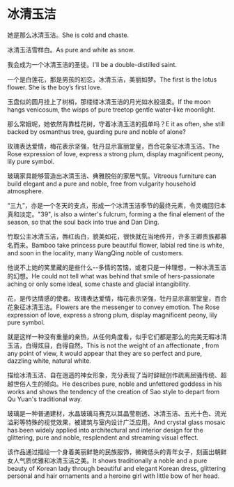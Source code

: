 # 冰清玉洁

<p><span class="chinese">她是那么冰清玉洁。</span><span class="english">She is cold and chaste.</span></p>

<p><span class="chinese">冰清玉洁雪样白。</span><span class="english">As pure and white as snow.</span></p>

<p><span class="chinese">我会成为一个冰清玉洁的圣徒。</span><span class="english">I'll be a double-distilled saint.</span></p>

<p><span class="chinese">一个是白莲花，那是男孩的初恋，冰清玉洁，美丽如梦。</span><span class="english">The first is the lotus flower. She is the boy’s first love.</span></p>

<p><span class="chinese">玉盘似的圆月挂上了树梢，那缕缕冰清玉洁的月光如水般温柔。</span><span class="english">If the moon hangs venicosum, the wisps of pure treetop gentle water-like moonlight.</span></p>

<p><span class="chinese">那么常娥呢，她依然背靠桂花树，守着冰清玉洁的孤单吗？</span><span class="english">E it as often, she still backed by osmanthus tree, guarding pure and noble of alone?</span></p>

<p><span class="chinese">玫瑰表达爱情，梅花表示坚强，牡丹显示富丽堂皇，百合花象征冰清玉洁。</span><span class="english">The Rose expression of love, express a strong plum, display magnificent peony, lily pure symbol.</span></p>

<p><span class="chinese">玻璃家具能够营造出冰清玉洁、典雅脱俗的家居气氛。</span><span class="english">Vitreous furniture can build elegant and a pure and noble, free from vulgarity household atmosphere.</span></p>

<p><span class="chinese">“三九”，亦是一个冬天的支点，形成一个冰清玉洁季节的最终元素，令灵魂回归本真和淡定。</span><span class="english">"39", is also a winter's fulcrum, forming a the final element of the season, so that the soul back into true and Dan Ding.</span></p>

<p><span class="chinese">竹取公主冰清玉洁，唇红齿白，貌美如花，很快就在当地传开，许多王卿贵族都慕名而来。</span><span class="english">Bamboo take princess pure beautiful flower, labial red tine is white, and soon in the locality, many WangQing noble of customers.</span></p>

<p><span class="chinese">他说不上她的笑里藏的是些什么--多情的苦恼，或者只是一种理想，一种冰清玉洁的幻想。</span><span class="english">He could not tell what was behind that smile of hers-passionate aching or only some ideal, some chaste and glacial intangibility.</span></p>

<p><span class="chinese">花，是传达情感的使者。玫瑰表达爱情，梅花表示坚强，牡丹显示富丽堂皇，百合花象征冰清玉洁。</span><span class="english">Flowers are the messenger to convey emotion. The Rose expression of love, express a strong plum, display magnificent peony, lily pure symbol.</span></p>

<p><span class="chinese">就是这样一种没有重量的亲热，从任何角度看，似乎它们都是那么的完美无暇冰清玉洁，白得炫目，白得自然。</span><span class="english">This is not the weight of an affectionate , from any point of view, it would appear that they are so perfect and pure, dazzling white, natural white.</span></p>

<p><span class="chinese">描绘冰清玉洁、自在逍遥的神女形象，充分表现了当时辞赋创作疏离屈骚传统、超越世俗人生的倾向。</span><span class="english">He describes pure, noble and unfettered goddess in his works and shows the tendency of the creation of Sao style to depart from Qu Yuan's traditional way.</span></p>

<p><span class="chinese">玻璃是一种普通建材，水晶玻璃马赛克以其晶莹剔透、冰清玉洁、五光十色、流光溢彩等特殊的视觉效果，被建筑与室内设计广泛应用。</span><span class="english">And crystal glass mosaic has been widely applied into architectural and interior design for the glittering, pure and noble, resplendent and streaming visual effect.</span></p>

<p><span class="chinese">该作品通过描绘一个身着美丽鲜艳的民族服饰，微微低头的青年女子，刻画出朝鲜女人气质优雅和冰清玉洁之美。</span><span class="english">It shows traditionally a noble and a pure beauty of Korean lady through beautiful and elegant Korean dress, glittering personal and hair ornaments and a heroine girl with little bow of her head.</span></p>

